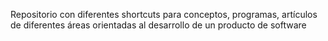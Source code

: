 Repositorio con diferentes shortcuts para conceptos, programas, artículos de diferentes áreas orientadas al desarrollo de un producto de software